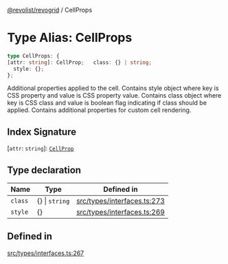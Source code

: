 [@revolist/revogrid](README.md) / CellProps

# Type Alias: CellProps

```ts
type CellProps: {
[attr: string]: CellProp;   class: {} | string;
  style: {};
};
```

Additional properties applied to the cell.
Contains style object where key is CSS property and value is CSS property value.
Contains class object where key is CSS class and value is boolean flag indicating if class should be applied.
Contains additional properties for custom cell rendering.

## Index Signature

 \[`attr`: `string`\]: [`CellProp`](TypeAlias.CellProp.md)

## Type declaration

| Name | Type | Defined in |
| ------ | ------ | ------ |
| `class` | \{\} \| `string` | [src/types/interfaces.ts:273](https://github.com/revolist/revogrid/blob/2f44a261094fb5584023b62ddfd589facc70cf92/src/types/interfaces.ts#L273) |
| `style` | \{\} | [src/types/interfaces.ts:269](https://github.com/revolist/revogrid/blob/2f44a261094fb5584023b62ddfd589facc70cf92/src/types/interfaces.ts#L269) |

## Defined in

[src/types/interfaces.ts:267](https://github.com/revolist/revogrid/blob/2f44a261094fb5584023b62ddfd589facc70cf92/src/types/interfaces.ts#L267)
